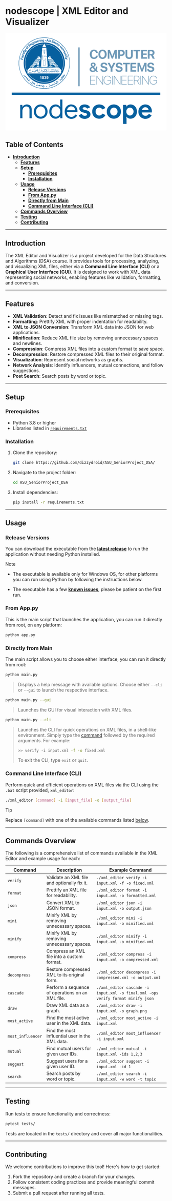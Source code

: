 # **nodescope** | XML Editor and Visualizer

<div id="header" align="center">
 <img src="assets/nodescope_asu.png">
</div>


## **Table of Contents**
- [**Introduction**](#introduction)
  - [**Features**](#features)
  - [**Setup**](#setup)
    - [**Prerequisites**](#prerequisites)
    - [**Installation**](#installation)
  - [**Usage**](#usage)
    - [**Release Versions**](#release-versions)
    - [**From App.py**](#from-apppy)
    - [**Directly from Main**](#directly-from-main)
    - [**Command Line Interface (CLI)**](#command-line-interface-cli)
  - [**Commands Overview**](#commands-overview)
  - [**Testing**](#testing)
  - [**Contributing**](#contributing)


---

## **Introduction**
The XML Editor and Visualizer is a project developed for the Data Structures and Algorithms (DSA) course. It provides tools for processing, analyzing, and visualizing XML files, either via a **Command Line Interface (CLI)** or a **Graphical User Interface (GUI)**. It is designed to work with XML data representing social networks, enabling features like validation, formatting, and conversion.

---

## **Features**
- **XML Validation**: Detect and fix issues like mismatched or missing tags.
- **Formatting**: Prettify XML with proper indentation for readability.
- **XML to JSON Conversion**: Transform XML data into JSON for web applications.
- **Minification**: Reduce XML file size by removing unnecessary spaces and newlines.
- **Compression**: Compress XML files into a custom format to save space.
- **Decompression**: Restore compressed XML files to their original format.
- **Visualization**: Represent social networks as graphs.
- **Network Analysis**: Identify influencers, mutual connections, and follow suggestions.
- **Post Search**: Search posts by word or topic.

---

## **Setup**

### **Prerequisites**
- Python 3.8 or higher
- Libraries listed in [`requirements.txt`](requirements.txt)

### **Installation**
1. Clone the repository:
   ```bash
   git clone https://github.com/dizzydroid/ASU_SeniorProject_DSA/
   ```
2. Navigate to the project folder:
   ```bash
   cd ASU_SeniorProject_DSA
   ```
3. Install dependencies:
   ```bash
   pip install -r requirements.txt
   ```

---

## **Usage**

### **Release Versions**
You can download the executable from the [**latest release**](https://github.com/dizzydroid/ASU_SeniorProject_DSA/releases) to run the application without needing Python installed.

> [!NOTE]
> - The executable is available only for Windows OS, for other platforms you can run using Python by following the instructions below.
> 
> - The executable has a few [**known issues**](https://github.com/dizzydroid/ASU_SeniorProject_DSA/releases#:~:text=files%20and%20graphs.-,Known%20Issues,-The%20application%20may), please be patient on the first run.

### **From App.py**
This is the main script that launches the application, you can run it directly from root, on any platform:
```bash
python app.py
```

### **Directly from Main**
The main script allows you to choose either interface, you can run it directly from root:
```bash
python main.py
```
> Displays a help message with available options.
> Choose either `--cli` or `--gui` to launch the respective interface.

```bash
python main.py --gui
```
> Launches the GUI for visual interaction with XML files.

```bash
python main.py --cli
```
> Launches the CLI for quick operations on XML files, in a shell-like environment. 
> Simply type the [command](#commands-overview) followed by the required arguments.
> For example:
> ```bash
> >> verify -i input.xml -f -o fixed.xml
> ```
> To exit the CLI, type `exit` or `quit`.

### **Command Line Interface (CLI)**
Perform quick and efficient operations on XML files via the CLI using the `.bat` script provided, `xml_editor`:
```bash
./xml_editor [command] -i [input_file] -o [output_file]
```
> [!TIP]
> Replace `[command]` with one of the available commands listed [below](#commands-overview).

---

## **Commands Overview**
The following is a comprehensive list of commands available in the XML Editor and example usage for each:

| Command        | Description                                       | Example Command                                              |
|----------------|---------------------------------------------------|--------------------------------------------------------------|
| `verify`       | Validate an XML file and optionally fix it.       | `./xml_editor verify -i input.xml -f -o fixed.xml`  |
| `format`       | Prettify an XML file for readability.             | `./xml_editor format -i input.xml -o formatted.xml` |
| `json`         | Convert XML to JSON format.                       | `./xml_editor json -i input.xml -o output.json`     |
| `mini`         | Minify XML by removing unnecessary spaces.        | `./xml_editor mini -i input.xml -o minified.xml`    |
| `minify`       | Minify XML by removing unnecessary spaces.        | `./xml_editor minify -i input.xml -o minified.xml`  |
| `compress`     | Compress an XML file into a custom format.        | `./xml_editor compress -i input.xml -o compressed.xml` |
| `decompress`   | Restore compressed XML to its original form.      | `./xml_editor decompress -i compressed.xml -o output.xml` |
| `cascade`      | Perform a sequence of operations on an XML file.  | `./xml_editor cascade -i input.xml -o final.xml -ops verify format minify json` |
| `draw`         | Draw XML data as a graph.                         | `./xml_editor draw -i input.xml -o graph.png`       |
| `most_active`  | Find the most active user in the XML data.        | `./xml_editor most_active -i input.xml`             |
| `most_influencer` | Find the most influential user in the XML data.| `./xml_editor most_influencer -i input.xml`         |
| `mutual`       | Find mutual users for given user IDs.              | `./xml_editor mutual -i input.xml -ids 1,2,3`       |
| `suggest`      | Suggest users for a given user ID.                | `./xml_editor suggest -i input.xml -id 1`           |
| `search`       | Search posts by word or topic.                    | `./xml_editor search -i input.xml -w word -t topic` |


---

## **Testing**
Run tests to ensure functionality and correctness:
```bash
pytest tests/
```
Tests are located in the `tests/` directory and cover all major functionalities.

---

## **Contributing**
We welcome contributions to improve this tool! Here's how to get started:
1. Fork the repository and create a branch for your changes.
2. Follow consistent coding practices and provide meaningful commit messages.
3. Submit a pull request after running all tests.
